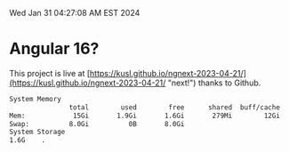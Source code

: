 Wed Jan 31 04:27:08 AM EST 2024

# Angular 16?


This project is live at [https://kusl.github.io/ngnext-2023-04-21/](https://kusl.github.io/ngnext-2023-04-21/ "next!") thanks to Github.

```bash
System Memory
               total        used        free      shared  buff/cache   available
Mem:            15Gi       1.9Gi       1.6Gi       279Mi        12Gi        13Gi
Swap:          8.0Gi          0B       8.0Gi
System Storage
1.6G	.
